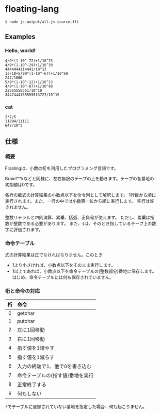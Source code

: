 # floating-lang

`$ node js-output/all.js source.flt`

## Examples

### Hello, world!
```
4/9*(1-10^-72)+1/10^73
4/9*(1-10^-29)+1/10^30
4444444114441/10^13
13/10+5/90*(1-10^-67)+1/10^69
247/1000
5/9*(1-10^-12)+1/10^13
4/9*(1-10^-87)+1/10^88
22555555551/10^10
3447444155555513727/10^19
```

### cat
```
2*7/5
11294/11111
647/10^3
```

## 仕様

### 概要

Floatingは、小数の桁を利用したプログラミング言語です。

Brainf**kなどと同様に、左右無限のテープの上を動きます。テープの各番地の初期値は0です。

各行の数式の計算結果の小数点以下を命令列として解釈します。
1行目から順に実行されます。また、一行の中では小数第一位から順に実行します。
空行は許されません。

整数リテラルと四則演算、累乗、括弧、正負号が使えます。
ただし、累乗は指数が整数である必要があります。
また、`$`は、そのとき指しているテープ上の数字に評価されます。


### 命令テーブル

式の計算結果は正でなければなりません。このとき
- 1より小さければ、小数点以下をそのまま実行します。
- 1以上であれば、小数点以下を命令テーブルの(整数部分)番地に保存します。
はじめ、命令テーブルには何も保存されていません。

### 桁と命令の対応

| 桁 | 命令 |
|:---:|:---|
| 0 | getchar |
| 1 | putchar |
| 2 | 左に1回移動 |
| 3 | 右に1回移動 |
| 4 | 指す値を1増やす |
| 5 | 指す値を1減らす |
| 6 | 入力の終端で1、他で0を書き込む |
| 7 | 命令テーブルの(指す値)番地を実行 |
| 8 | 正常終了する |
| 9 | 何もしない |

7でテーブルに登録されていない番地を指定した場合、何も起こりません。
